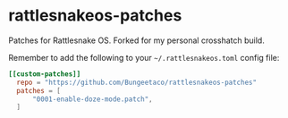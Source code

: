 # rattlesnakeos-patches
Patches for Rattlesnake OS. Forked for my personal crosshatch build.

Remember to add the following to your `~/.rattlesnakeos.toml` config file:

````toml
[[custom-patches]]
  repo = "https://github.com/Bungeetaco/rattlesnakeos-patches"
  patches = [
      "0001-enable-doze-mode.patch",
  ]
````
